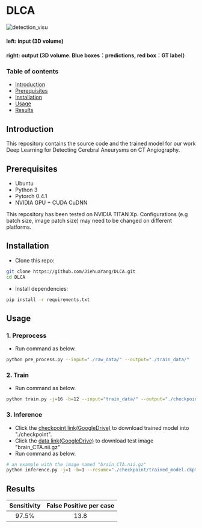 # DLCA
![detection_visu](visu.gif)
#### left: input (3D volume)
#### right: output (3D volume. Blue boxes：predictions, red box：GT label）

### Table of contents

  - [Introduction](#introduction)
  - [Prerequisites](#prerequisites)
  - [Installation](#installation)
  - [Usage](#usage)
  - [Results](#results)


## Introduction

This repository contains the source code and the trained model for our work Deep Learning for Detecting Cerebral Aneurysms on CT Angiography.

## Prerequisites
- Ubuntu
- Python 3
- Pytorch 0.4.1
- NVIDIA GPU + CUDA CuDNN

This repository has been tested on NVIDIA TITAN Xp. Configurations (e.g batch size, image patch size) may need to be changed on different platforms.

## Installation
* Clone this repo:
```bash
git clone https://github.com/JiehuaYang/DLCA.git
cd DLCA
```
* Install dependencies:
```bash
pip install -r requirements.txt
```

## Usage
### 1. Preprocess
* Run command as below.
```bash
python pre_process.py --input="./raw_data/" --output="./train_data/"
```

### 2. Train 
* Run command as below.
```bash
python train.py -j=16 -b=12 --input="train_data/" --output="./checkpoint/"
```

### 3. Inference 
* Click the [checkpoint link(GoogleDrive)](https://drive.google.com/drive/folders/138_EpuZaMB0sS_dVmO0ux6_07sFfwRKZ?usp=sharing) to download trained model into "./checkpoint".
* Click the [data link(GoogleDrive)](https://drive.google.com/file/d/1M76tVZp-dqW9COlESnh0n8iuii5PKiS8/view?usp=sharing) to download test image "brain_CTA.nii.gz" 
* Run command as below.
```bash
# an example with the image named "brain_CTA.nii.gz"
python inference.py -j=1 -b=1 --resume="./checkpoint/trained_model.ckpt" --input="./test_image/brain_CTA" --output="./prediction/brain_CTA"
```


## Results

| Sensitivity | False Positive per case |
|:-------------:|:-------------:|
| 97.5% | 13.8| 

